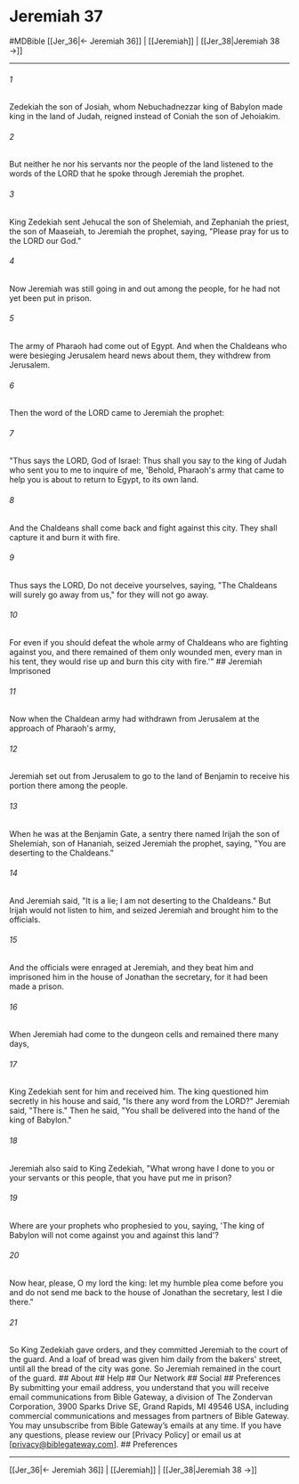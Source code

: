 # Jeremiah 37
#MDBible
[[Jer_36|← Jeremiah 36]] | [[Jeremiah]] | [[Jer_38|Jeremiah 38 →]]

***






###### 1 


Zedekiah the son of Josiah, whom Nebuchadnezzar king of Babylon made king in the land of Judah, reigned instead of Coniah the son of Jehoiakim. 





###### 2 


But neither he nor his servants nor the people of the land listened to the words of the LORD that he spoke through Jeremiah the prophet. 





###### 3 


King Zedekiah sent Jehucal the son of Shelemiah, and Zephaniah the priest, the son of Maaseiah, to Jeremiah the prophet, saying, "Please pray for us to the LORD our God." 





###### 4 


Now Jeremiah was still going in and out among the people, for he had not yet been put in prison. 





###### 5 


The army of Pharaoh had come out of Egypt. And when the Chaldeans who were besieging Jerusalem heard news about them, they withdrew from Jerusalem. 





###### 6 


Then the word of the LORD came to Jeremiah the prophet: 





###### 7 


"Thus says the LORD, God of Israel: Thus shall you say to the king of Judah who sent you to me to inquire of me, 'Behold, Pharaoh's army that came to help you is about to return to Egypt, to its own land. 





###### 8 


And the Chaldeans shall come back and fight against this city. They shall capture it and burn it with fire. 





###### 9 


Thus says the LORD, Do not deceive yourselves, saying, "The Chaldeans will surely go away from us," for they will not go away. 





###### 10 


For even if you should defeat the whole army of Chaldeans who are fighting against you, and there remained of them only wounded men, every man in his tent, they would rise up and burn this city with fire.'" ## Jeremiah Imprisoned 





###### 11 


Now when the Chaldean army had withdrawn from Jerusalem at the approach of Pharaoh's army, 





###### 12 


Jeremiah set out from Jerusalem to go to the land of Benjamin to receive his portion there among the people. 





###### 13 


When he was at the Benjamin Gate, a sentry there named Irijah the son of Shelemiah, son of Hananiah, seized Jeremiah the prophet, saying, "You are deserting to the Chaldeans." 





###### 14 


And Jeremiah said, "It is a lie; I am not deserting to the Chaldeans." But Irijah would not listen to him, and seized Jeremiah and brought him to the officials. 





###### 15 


And the officials were enraged at Jeremiah, and they beat him and imprisoned him in the house of Jonathan the secretary, for it had been made a prison. 





###### 16 


When Jeremiah had come to the dungeon cells and remained there many days, 





###### 17 


King Zedekiah sent for him and received him. The king questioned him secretly in his house and said, "Is there any word from the LORD?" Jeremiah said, "There is." Then he said, "You shall be delivered into the hand of the king of Babylon." 





###### 18 


Jeremiah also said to King Zedekiah, "What wrong have I done to you or your servants or this people, that you have put me in prison? 





###### 19 


Where are your prophets who prophesied to you, saying, 'The king of Babylon will not come against you and against this land'? 





###### 20 


Now hear, please, O my lord the king: let my humble plea come before you and do not send me back to the house of Jonathan the secretary, lest I die there." 





###### 21 


So King Zedekiah gave orders, and they committed Jeremiah to the court of the guard. And a loaf of bread was given him daily from the bakers' street, until all the bread of the city was gone. So Jeremiah remained in the court of the guard. ## About ## Help ## Our Network ## Social ## Preferences By submitting your email address, you understand that you will receive email communications from Bible Gateway, a division of The Zondervan Corporation, 3900 Sparks Drive SE, Grand Rapids, MI 49546 USA, including commercial communications and messages from partners of Bible Gateway. You may unsubscribe from Bible Gateway&rsquo;s emails at any time. If you have any questions, please review our [Privacy Policy] or email us at [privacy@biblegateway.com]. ## Preferences

***

[[Jer_36|← Jeremiah 36]] | [[Jeremiah]] | [[Jer_38|Jeremiah 38 →]]
